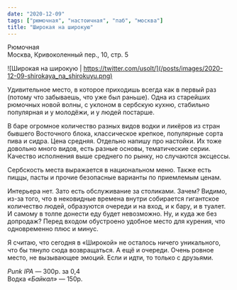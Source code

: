 ```yaml
---
date: "2020-12-09"
tags: ["рюмочная", "настоичная", "паб", "москва"]
title: "Широкая на широкую"
---
```


Рюмочная\
Москва, Кривоколенный пер., 10, стр. 5

![Широкая на широкую | https://twitter.com/usolt/](/posts/images/2020-12-09-shirokaya_na_shirokuyu.png)


Удивительное место, в которое приходишь всегда как в первый раз (потому что забываешь, что уже был раньше). Одна из старейших рюмочных новой волны, с уклоном в сербскую кухню, стабильно популярная и у молодёжи, и у людей постарше. 

<!--more-->

В баре огромное количество разных видов водки и ликёров из стран бывшего Восточного блока, классическое крепкое, популярные сорта пива и сидра. Цена средняя. Отдельно напишу про настойки. Их тоже довольно много видов, есть разные основы, тематические серии. Качество исполнения выше среднего по рынку, но случаются эксцессы.

Сербскость места выражается в национальном меню. Также есть пиццы, пасты и прочие безопасные варианты по приемлемым ценам.

Интерьера нет. Зато есть обслуживание за столиками. Зачем? Видимо, из-за того, что в нековидные времена внутри собирается гигантское количество людей, образуются очереди и на вход, и к бару, и в туалет. И самому в толпе донести еду будет невозможно. Ну, и куда же без допродаж? Перед входом обустроено удобное место для курения, что одновременно плюс и минус.

Я считаю, что сегодня в «Широкой» не осталось ничего уникального, что бы тянуло сюда возвращаться. А ещё и очереди. Очень ровное место, не вызывающее эмоций. Если и идти, то только с друзьями.


_Punk IPA_ — 300р. за 0,4\
Водка _«Байкал»_ — 150р.